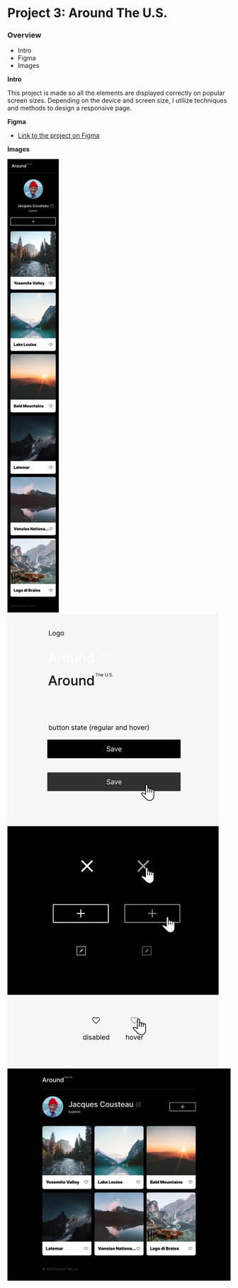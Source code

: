 # Project 3: Around The U.S.

### Overview

- Intro
- Figma
- Images

**Intro**

This project is made so all the elements are displayed correctly on popular screen sizes. Depending on the device and screen size, I utilize techniques and methods to design a responsive page.

**Figma**

- [Link to the project on Figma](https://www.figma.com/file/ii4xxsJ0ghevUOcssTlHZv/Sprint-3%3A-Around-the-US?node-id=0%3A1)

**Images**

![alt text](MOBILE.jpg) ![alt text](<UI KIT.jpg>) ![alt text](<MAIN PAGE.jpg>)
